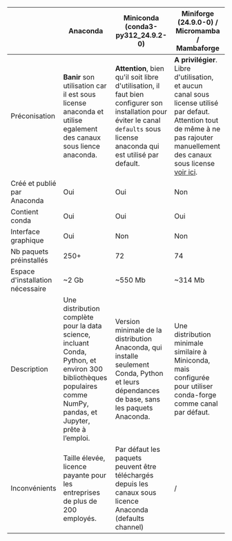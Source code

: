 

|  | Anaconda | Miniconda (conda3-py312_24.9.2-0) | Miniforge (24.9.0-0) / Micromamba / Mambaforge|
| -- | -- | -- | -- | 
| Préconisation | **Banir** son utilisation car il est sous license anaconda et utilise egalement des canaux sous lience anaconda. | **Attention**, bien qu'il soit libre d'utilisation, il faut bien configurer son installation pour éviter le canal `defaults`  sous license anaconda qui est utilisé par default. | **A privilégier**. Libre d'utilisation, et aucun canal sous license utilisé par defaut. Attention tout de même à ne pas rajouter manuellement des canaux sous license [voir ici](../conda-channels). |
| Créé et publié par Anaconda | Oui | Oui | Non |
| Contient conda | Oui | Oui | Oui | Oui |
| Interface graphique | Oui | Non | Non |
| Nb paquets préinstallés | 250+ | 72 | 74 |
| Espace d'installation nécessaire | ~2 Gb | ~550 Mb | ~314 Mb |
| Description | Une distribution complète pour la data science, incluant Conda, Python, et environ 300 bibliothèques populaires comme NumPy, pandas, et Jupyter, prête à l’emploi.   | Version minimale de la distribution Anaconda, qui installe seulement Conda, Python et leurs dépendances de base, sans les paquets Anaconda. | Une distribution minimale similaire à Miniconda, mais configurée pour utiliser conda-forge comme canal par défaut. |
| Inconvénients |  Taille élevée, licence payante pour les entreprises de plus de 200 employés. | Par défaut les paquets peuvent être téléchargés depuis les canaux sous licence Anaconda (defaults channel) | / |



